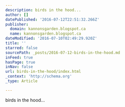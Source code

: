 ```yaml
---
description: birds in the hood...
author: []
datePublished: '2016-07-12T22:51:32.266Z'
publisher:
  domain: kannonsgarden.blogspot.ca
  name: kannonsgarden.blogspot.ca
dateModified: '2016-07-10T02:49:29.920Z'
title: ''
starred: false
sourcePath: _posts/2016-07-12-birds-in-the-hood.md
inFeed: true
hasPage: true
inNav: false
url: birds-in-the-hood/index.html
_context: 'http://schema.org'
_type: Article

---
```

birds in the hood...